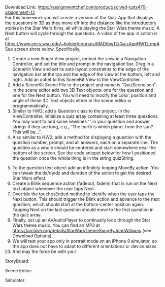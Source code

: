 Download Link: https://assignmentchef.com/product/solved-cpts479-assignment-12
<br>
For this homework you will create a version of the Quiz App that displays the questions in 3D as they move off into the distance like the introductory stories in the Star Wars films, all while playing the Star Wars theme music. A Next button will cycle through the questions. A video of the app in action is at <u>https://www.eecs.wsu.edu/~holder/courses/MAD/hw12/QuizAppHW12.mp4</u>. See screen shots below. Specifically,

<ol>

 <li>Create a new Single View project, embed the view in a Navigation Controller, and set the title and prompt in the navigation bar. Drag in a SceneKit View and set its auto layout constraints to the edge of the navigation bar at the top and the edge of the view at the bottom, left and right. Add an outlet to this SceneKit View to the ViewController.</li>

 <li>Add a SceneKit Scene File to the project and name is “QuizScene.scn”. In the scene editor add two 3D Text objects: one for the question and one for the Next button. You will need to modify the color, position and angle of these 3D Text objects either in the scene editor or programmatically.</li>

 <li>Similar to HW2, add a Question class to the project. In the ViewController, initialize a quiz array containing at least three questions. You may want to add some newlines ‘<strong>
</strong>’ in your question and answer strings if they are long, e.g., “The earth is which planet from the sun?.<strong>
</strong> This will be…”.</li>

 <li>Also similar to HW2, add a method for displaying a question with the question number, prompt, and all answers, each on a separate line. The question as a whole should be centered and start somewhere near the bottom of the screen. See the code snippet below for how I positioned the question once the whole thing is in the string quizString.</li>

</ol>




<ol start="5">

 <li>To the question text object add an infinitely-looping MoveBy action. You can tweak the dx/dy/dz and duration of the action to get the desired Star Wars effect.</li>

 <li>Create a Blink sequence action (fadeout, fadeIn) that is run on the Next text object whenever the user taps Next.</li>

 <li>Override the touchesEnded method to identify when the user taps the Next button. This should trigger the Blink action and advance to the next question, which should start at the bottom-center position again. Tapping Next on the last question should move to the first question in the quiz array.</li>

 <li>Finally, set up an AVAudioPlayer to continually loop through the Star Wars theme music. You can find an MP3 at <u>https://archive.org/details/StarWarsThemeSongByJohnWilliams</u> (see Download Options).</li>

 <li>We will test your app only in portrait mode on an iPhone 8 simulator, so the app does not have to adapt to different orientations or device sizes.</li>

 <li>And may the force be with you!</li>

</ol>







StoryBoard:







Scene Editor:




Simulator:


